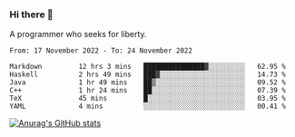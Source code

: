 ### Hi there 👋

<!--
**shejialuo/shejialuo** is a ✨ _special_ ✨ repository because its `README.md` (this file) appears on your GitHub profile.

Here are some ideas to get you started:

- 🔭 I’m currently working on ...
- 🌱 I’m currently learning ...
- 👯 I’m looking to collaborate on ...
- 🤔 I’m looking for help with ...
- 💬 Ask me about ...
- 📫 How to reach me: ...
- 😄 Pronouns: ...
- ⚡ Fun fact: ...
-->

A programmer who seeks for liberty.

<!--START_SECTION:waka-->

```text
From: 17 November 2022 - To: 24 November 2022

Markdown         12 hrs 3 mins   ███████████████▓░░░░░░░░░   62.95 %
Haskell          2 hrs 49 mins   ███▓░░░░░░░░░░░░░░░░░░░░░   14.73 %
Java             1 hr 49 mins    ██▒░░░░░░░░░░░░░░░░░░░░░░   09.52 %
C++              1 hr 24 mins    ██░░░░░░░░░░░░░░░░░░░░░░░   07.39 %
TeX              45 mins         █░░░░░░░░░░░░░░░░░░░░░░░░   03.95 %
YAML             4 mins          ░░░░░░░░░░░░░░░░░░░░░░░░░   00.41 %
```

<!--END_SECTION:waka-->

[![Anurag's GitHub stats](https://github-readme-stats.vercel.app/api?username=shejialuo&show_icons=true&theme=dracula)](https://github.com/anuraghazra/github-readme-stats)
